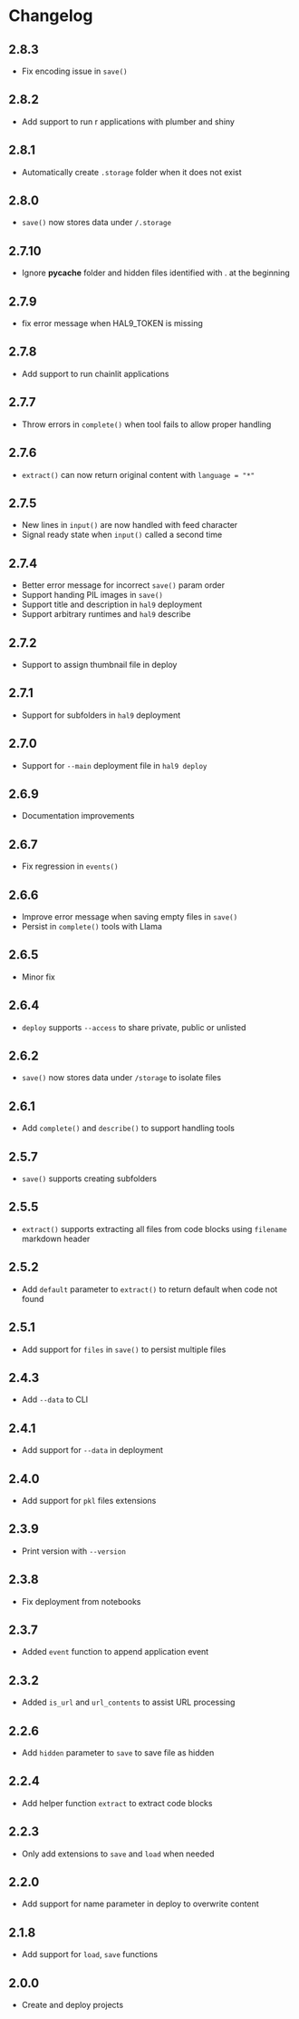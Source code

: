 # Changelog

## 2.8.3

- Fix encoding issue in `save()`

## 2.8.2

- Add support to run r applications with plumber and shiny

## 2.8.1

- Automatically create `.storage` folder when it does not exist

## 2.8.0

- `save()` now stores data under `/.storage`

## 2.7.10

- Ignore __pycache__ folder and hidden files identified with . at the beginning

## 2.7.9

- fix error message when HAL9_TOKEN is missing

## 2.7.8

- Add support to run chainlit applications

## 2.7.7

- Throw errors in `complete()` when tool fails to allow proper handling

## 2.7.6

- `extract()` can now return original content with `language = "*"`

## 2.7.5

- New lines in `input()` are now handled with feed character
- Signal ready state when `input()` called a second time

## 2.7.4

- Better error message for incorrect `save()` param order
- Support handing PIL images in `save()`
- Support title and description in `hal9` deployment
- Support arbitrary runtimes and `hal9` describe

## 2.7.2

- Support to assign thumbnail file in deploy

## 2.7.1

- Support for subfolders in `hal9` deployment

## 2.7.0

- Support for `--main` deployment file in `hal9 deploy`

## 2.6.9

- Documentation improvements

## 2.6.7

- Fix regression in `events()`

## 2.6.6

- Improve error message when saving empty files in `save()`
- Persist in `complete()` tools with Llama

## 2.6.5

- Minor fix 

## 2.6.4

- `deploy` supports `--access` to share private, public or unlisted

## 2.6.2

- `save()` now stores data under `/storage` to isolate files

## 2.6.1

- Add `complete()` and `describe()` to support handling tools

## 2.5.7

- `save()` supports creating subfolders

## 2.5.5

- `extract()` supports extracting all files from code blocks using `filename` markdown header

## 2.5.2

- Add `default` parameter to `extract()` to return default when code not found

## 2.5.1

- Add support for `files` in `save()` to persist multiple files

## 2.4.3

- Add `--data` to CLI

## 2.4.1

- Add support for `--data` in deployment

## 2.4.0

- Add support for `pkl` files extensions

## 2.3.9

- Print version with `--version`

## 2.3.8

- Fix deployment from notebooks

## 2.3.7

- Added `event` function to append application event

## 2.3.2

- Added `is_url` and `url_contents` to assist URL processing

## 2.2.6

- Add `hidden` parameter to `save` to save file as hidden

## 2.2.4

- Add helper function `extract` to extract code blocks

## 2.2.3

- Only add extensions to `save` and `load` when needed

## 2.2.0

- Add support for name parameter in deploy to overwrite content

## 2.1.8

- Add support for `load`, `save` functions

## 2.0.0

- Create and deploy projects